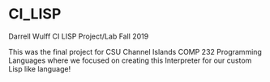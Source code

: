 # CI_LISP

Darrell Wulff
CI LISP Project/Lab
Fall 2019

This was the final project for CSU Channel Islands COMP 232 Programming Languages
where we focused on creating this Interpreter for our custom Lisp like language!
